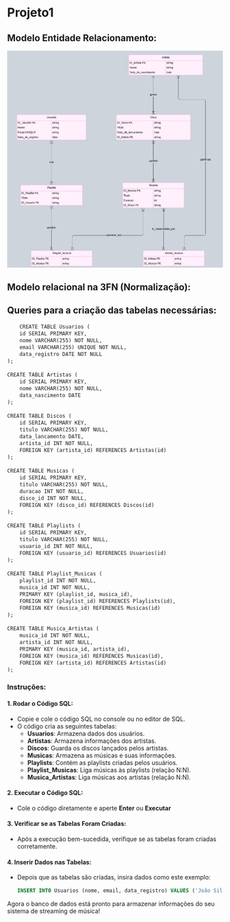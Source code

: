 # Projeto1

## Modelo Entidade Relacionamento:

![alt text](image-1.png)

## Modelo relacional na 3FN (Normalização):

## Queries para a criação das tabelas necessárias:

```
    CREATE TABLE Usuarios (
    id SERIAL PRIMARY KEY,
    nome VARCHAR(255) NOT NULL,
    email VARCHAR(255) UNIQUE NOT NULL,
    data_registro DATE NOT NULL
);

CREATE TABLE Artistas (
    id SERIAL PRIMARY KEY,
    nome VARCHAR(255) NOT NULL,
    data_nascimento DATE
);

CREATE TABLE Discos (
    id SERIAL PRIMARY KEY,
    titulo VARCHAR(255) NOT NULL,
    data_lancamento DATE,
    artista_id INT NOT NULL,
    FOREIGN KEY (artista_id) REFERENCES Artistas(id)
);

CREATE TABLE Musicas (
    id SERIAL PRIMARY KEY,
    titulo VARCHAR(255) NOT NULL,
    duracao INT NOT NULL,
    disco_id INT NOT NULL,
    FOREIGN KEY (disco_id) REFERENCES Discos(id)
);

CREATE TABLE Playlists (
    id SERIAL PRIMARY KEY,
    titulo VARCHAR(255) NOT NULL,
    usuario_id INT NOT NULL,
    FOREIGN KEY (usuario_id) REFERENCES Usuarios(id)
);

CREATE TABLE Playlist_Musicas (
    playlist_id INT NOT NULL,
    musica_id INT NOT NULL,
    PRIMARY KEY (playlist_id, musica_id),
    FOREIGN KEY (playlist_id) REFERENCES Playlists(id),
    FOREIGN KEY (musica_id) REFERENCES Musicas(id)
);

CREATE TABLE Musica_Artistas (
    musica_id INT NOT NULL,
    artista_id INT NOT NULL,
    PRIMARY KEY (musica_id, artista_id),
    FOREIGN KEY (musica_id) REFERENCES Musicas(id),
    FOREIGN KEY (artista_id) REFERENCES Artistas(id)
);
```
### Instruções:
#### 1. **Rodar o Código SQL:**
   - Copie e cole o código SQL no console ou no editor de SQL.
   - O código cria as seguintes tabelas:
     - **Usuarios**: Armazena dados dos usuários.
     - **Artistas**: Armazena informações dos artistas.
     - **Discos**: Guarda os discos lançados pelos artistas.
     - **Musicas**: Armazena as músicas e suas informações.
     - **Playlists**: Contém as playlists criadas pelos usuários.
     - **Playlist_Musicas**: Liga músicas às playlists (relação N:N).
     - **Musica_Artistas**: Liga músicas aos artistas (relação N:N).

#### 2. **Executar o Código SQL:**
   - Cole o código diretamente e aperte **Enter** ou **Executar**

#### 3. **Verificar se as Tabelas Foram Criadas**:
   - Após a execução bem-sucedida, verifique se as tabelas foram criadas corretamente.

#### 4. **Inserir Dados nas Tabelas**:
   - Depois que as tabelas são criadas, insira dados como este exemplo:
     ```sql
     INSERT INTO Usuarios (nome, email, data_registro) VALUES ('João Silva', 'joao@exemplo.com', '2024-01-01');
     ```

Agora o banco de dados está pronto para armazenar informações do seu sistema de streaming de música!